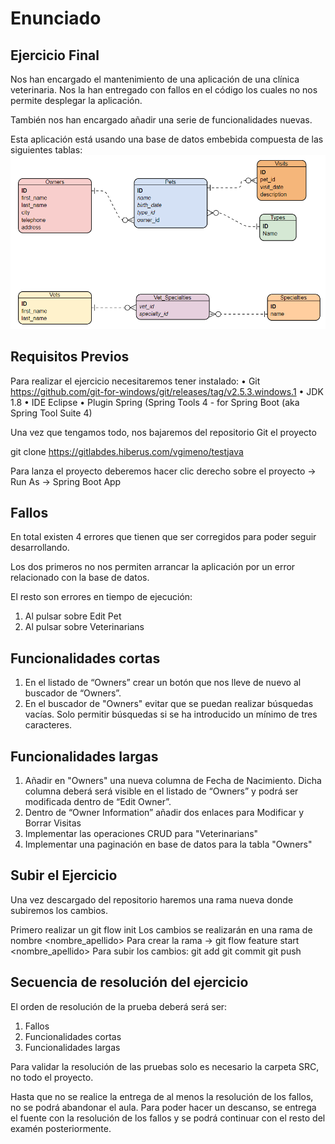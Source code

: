 # Enunciado
## Ejercicio Final
Nos han encargado el mantenimiento de una aplicación de una clínica veterinaria. Nos la han entregado con fallos en el código los cuales no nos permite desplegar la aplicación.

También nos han encargado añadir una serie de funcionalidades nuevas.

Esta aplicación está usando una base de datos embebida compuesta de las siguientes tablas: 
![Diagrama de ER](./er.png)
 
 
## Requisitos Previos
Para realizar el ejercicio necesitaremos tener instalado:
•	Git https://github.com/git-for-windows/git/releases/tag/v2.5.3.windows.1
•	JDK 1.8
•	IDE Eclipse
•	Plugin Spring (Spring Tools 4 - for Spring Boot (aka Spring Tool Suite 4)

Una vez que tengamos todo, nos bajaremos del repositorio Git el proyecto

git clone https://gitlabdes.hiberus.com/vgimeno/testjava

Para lanza el proyecto deberemos hacer clic derecho sobre el proyecto -> Run As -> Spring Boot App

## Fallos
En total existen 4 errores que tienen que ser corregidos para poder seguir desarrollando.

Los dos primeros no nos permiten arrancar la aplicación por un error relacionado con la base de datos.

El resto son errores en tiempo de ejecución:
1.	Al pulsar sobre Edit Pet
2.	Al pulsar sobre Veterinarians

## Funcionalidades cortas
1. En el listado de “Owners” crear un botón que nos lleve de nuevo al buscador de “Owners”. 
2. En el buscador de "Owners" evitar que se puedan realizar búsquedas vacías. Solo permitir búsquedas si se ha introducido un mínimo de tres caracteres.

## Funcionalidades largas
1. Añadir en "Owners" una nueva columna de Fecha de Nacimiento. Dicha columna deberá será visible en el listado de “Owners” y podrá ser modificada dentro de “Edit Owner”.
2. Dentro de “Owner Information” añadir dos enlaces para Modificar y Borrar Visitas
3. Implementar las operaciones CRUD para "Veterinarians"
4. Implementar una paginación en base de datos para la tabla "Owners"


## Subir el Ejercicio
Una vez descargado del repositorio haremos una rama nueva donde subiremos los cambios.

Primero realizar un git flow init
Los cambios se realizarán en una rama de nombre <nombre_apellido>
Para crear la rama -> git flow feature start <nombre_apellido>
Para subir los cambios:
git add <ruta de la clase java>
git commit
git push

## Secuencia de resolución del ejercicio
El orden de resolución de la prueba deberá será ser:
1. Fallos
2. Funcionalidades cortas
3. Funcionalidades largas

Para validar la resolución de las pruebas solo es necesario la carpeta SRC, no todo el proyecto. 

Hasta que no se realice la entrega de al menos la resolución de los fallos, no se podrá abandonar el aula.
Para poder hacer un descanso, se entrega el fuente con la resolución de los fallos y se podrá continuar con el resto del examén posteriormente.

